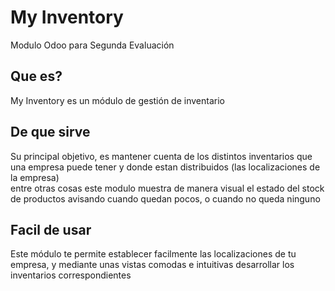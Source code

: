 
# My Inventory
Modulo Odoo para Segunda Evaluación 

## Que es?

My Inventory es un módulo de gestión de inventario

## De que sirve

Su principal objetivo, es mantener cuenta de los distintos inventarios que una empresa puede tener y donde estan distribuidos (las localizaciones de la empresa) <br>
entre otras cosas este modulo muestra de manera visual el estado del stock de productos avisando cuando quedan pocos, o cuando no queda ninguno

## Facil de usar

Este módulo te permite establecer facilmente las localizaciones de tu empresa, y mediante unas vistas comodas e intuitivas desarrollar los inventarios correspondientes
